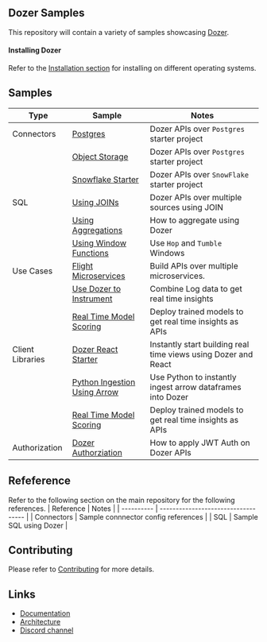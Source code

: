 ## Dozer Samples

This repository will contain a variety of samples showcasing [Dozer](https://github.com/getdozer/dozer).

#### Installing Dozer

Refer to the [Installation section](https://getdozer.io/docs/installation) for installing on different operating systems.

## Samples

 | Type             | Sample                                                  | Notes                                                          |
 | ---------------- | ------------------------------------------------------- | -------------------------------------------------------------- |
 | Connectors       | [Postgres](./connectors/postgres)                       | Dozer APIs over `Postgres` starter project                     |
 |                  | [Object Storage](/connectors/object)                    | Dozer APIs over `Postgres` starter project                     |
 |                  | [Snowflake Starter](./connectors/snowflake)             | Dozer APIs over `SnowFlake` starter project                    |
 | SQL              | [Using JOINs](./sql/join)                               | Dozer APIs over multiple sources using JOIN                    |
 |                  | [Using Aggregations](/sql/aggregrations)                | How to aggregate using Dozer                                   |
 |                  | [Using Window Functions](./sql/window-functions)        | Use `Hop` and `Tumble` Windows                                 |
 | Use Cases        | [Flight Microservices](./usecases/pg-flights)           | Build APIs over multiple microservices.                        |
 |                  | [Use Dozer to Instrument](./usecases/instrument)        | Combine Log data to get real time insights                     |
 |                  | [Real Time Model Scoring](./usecases/model-scoring)     | Deploy trained models to get real time insights as APIs        |
 | Client Libraries | [Dozer React Starter](./clients/react-sample)           | Instantly start building real time views using Dozer and React |
 |                  | [Python Ingestion Using Arrow](./clients/python-sample) | Use Python to instantly ingest arrow dataframes into Dozer     |
 |                  | [Real Time Model Scoring](./usecases/model-scoring)     | Deploy trained models to get real time insights as APIs        |
 | Authorization    | [Dozer Authorziation](./authorization/auth-sample)      | How to apply JWT Auth on Dozer APIs                            |



## Refeference

Refer to the following section on the main repository for the following references.
| Reference  | Notes                               |
| ---------- | ----------------------------------- |
| Connectors | Sample connnector config references |
| SQL        | Sample SQL using Dozer              |


## Contributing
Please refer to [Contributing](https://getdozer.io/docs/contributing/overview) for more details.


## Links

- [Documentation](https://getdozer.io/docs/dozer/)
- [Architecture](https://getdozer.io/docs/dozer/architecture)
- [Discord channel](https://discord.gg/3eWXBgJaEQ)

